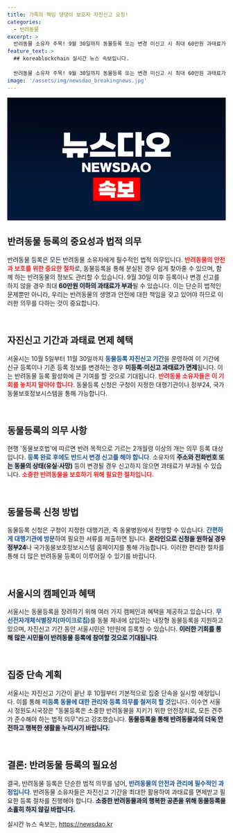 ```yaml
---
title: 가족의 책임 댕댕이 보호자 자진신고 요청!
categories:
  - 반려동물
excerpt: >
  반려동물 소유자 주목! 9월 30일까지 동물등록 또는 변경 미신고 시 최대 60만원 과태료가 부과됩니다. 이번 자진신고 기간 동안에는 과태료 면제 기회가 있으니 절대 놓치지 마세요!
feature_text: >
  ## koreablockchain 실시간 뉴스 속보입니다.

  반려동물 소유자 주목! 9월 30일까지 동물등록 또는 변경 미신고 시 최대 60만원 과태료가 부과됩니다. 이번 자진신고 기간 동안에는 과태료 면제 기회가 있으니 절대 놓치지 마세요!
image: '/assets/img/newsdao_breakingnews.jpg'
---
```


<p><img src="/assets/img/newsdao_breakingnews.jpg" alt="koreablockchain 속보" /></p>

<h2 data-ke-size="size26">반려동물 등록의 중요성과 법적 의무</h2>

<p data-ke-size="size16">반려동물 등록은 모든 반려동물 소유자에게 필수적인 법적 의무입니다. <b><span style="color: #ee2323;">반려동물의 안전과 보호를 위한 중요한 절차</span></b>로, 동물등록을 통해 분실된 경우 쉽게 찾아줄 수 있으며, 함께 하는 반려동물의 정보도 관리할 수 있습니다. 9월 30일 이후 등록이나 변경 신고를 하지 않을 경우 최대 <b><span style="background-color: #21538527;">60만원 이하의 과태료가 부과</span></b>될 수 있습니다. 이는 단순히 법적인 문제뿐만 아니라, 우리는 반려동물의 생명과 안전에 대한 책임을 갖고 있어야 하므로 이러한 의무를 다하는 것이 중요합니다.</p>

<p data-ke-size="size16">&nbsp;</p>

<h2 data-ke-size="size26">자진신고 기간과 과태료 면제 혜택</h2>

<p data-ke-size="size16">서울시는 10월 5일부터 11월 30일까지 <b><span style="color: #1a5490;">동물등록 자진신고 기간</span></b>을 운영하여 이 기간에 신규 등록이나 기존 등록 정보를 변경하는 경우 <b><span style="background-color: #21538527;">미등록·미신고 과태료가 면제</span></b>됩니다. 이는 반려동물 등록 활성화에 큰 기여를 할 것으로 기대됩니다. <b><span style="color: #ee2323;">반려동물 소유자들은 이 기회를 놓치지 말아야 합니다</span></b>. 동물등록 신청은 구청이 지정한 대행기관이나 정부24, 국가동물보호정보시스템을 통해 가능합니다.</p>

<p data-ke-size="size16">&nbsp;</p>

<h2 data-ke-size="size26">동물등록의 의무 사항</h2>

<p data-ke-size="size16">현행 '동물보호법'에 따르면 반려 목적으로 기르는 2개월령 이상의 개는 의무 등록 대상입니다. <b><span style="color: #1a5490;">등록 완료 후에도 반드시 변경 신고를 해야 합니다</span></b>. 소유자의 <b><span style="background-color: #21538527;">주소와 전화번호 또는 동물의 상태(유실·사망)</span></b> 등이 변경될 경우 신고하지 않으면 과태료가 부과될 수 있습니다. <b><span style="color: #ee2323;">소중한 반려동물을 보호하기 위해 필요한 절차입니다.</span></b></p>

<p data-ke-size="size16">&nbsp;</p>

<h2 data-ke-size="size26">동물등록 신청 방법</h2>

<p data-ke-size="size16">동물등록 신청은 구청이 지정한 대행기관, 즉 동물병원에서 진행할 수 있습니다. <b><span style="color: #1a5490;">간편하게 대행기관에 방문</span></b>하여 필요한 서류를 제출하면 됩니다. <b><span style="background-color: #21538527;">온라인으로 신청을 원하실 경우 정부24</span></b>나 국가동물보호정보시스템 홈페이지를 통해 가능합니다. 이러한 편리한 절차를 통해 더 많은 반려동물 등록이 이루어질 수 있기를 바랍니다.</p>

<p data-ke-size="size16">&nbsp;</p>

<h2 data-ke-size="size26">서울시의 캠페인과 혜택</h2>

<p data-ke-size="size16">서울시는 동물등록을 장려하기 위해 여러 가지 캠페인과 혜택을 제공하고 있습니다. <b><span style="color: #1a5490;">무선전자개체식별장치(마이크로칩)</span></b>를 동물 체내에 삽입하는 내장형 동물등록을 지원하고 있으며, 자진신고 기간 동안 서울시민은 1만원에 등록할 수 있습니다. <b><span style="background-color: #21538527;">이러한 기회를 통해 많은 시민들이 반려동물 등록에 참여할 것으로 기대됩니다</span></b>.</p>

<p data-ke-size="size16">&nbsp;</p>

<h2 data-ke-size="size26">집중 단속 계획</h2>

<p data-ke-size="size16">서울시는 자진신고 기간이 끝난 후 10월부터 기본적으로 집중 단속을 실시할 예정입니다. 이를 통해 <b><span style="color: #1a5490;">미등록 동물에 대한 관리와 등록 의무를 철저히 할 것</span></b>입니다. 이수연 서울시 정원도시국장은 "동물등록은 소중한 반려동물을 지키기 위한 안전장치로, 모든 견주가 준수해야 하는 법적 의무"라고 강조했습니다. <b><span style="background-color: #21538527;">동물등록을 통해 반려동물과의 더욱 안전하고 행복한 생활을 누리시기 바랍니다.</span></b></p>

<p data-ke-size="size16">&nbsp;</p>

<h2 data-ke-size="size26">결론: 반려동물 등록의 필요성</h2>

<p data-ke-size="size16">결국, 반려동물 등록은 단순한 법적 의무를 넘어, <b><span style="color: #1a5490;">반려동물의 안전과 관리에 필수적인 과정입니다</span></b>. 반려동물 소유자들은 자진신고 기간을 최대한 활용하여 과태료를 면제받고 필요한 등록 절차를 진행해야 합니다. <b><span style="background-color: #21538527;">소중한 반려동물과의 행복한 공존을 위해 동물등록을 소홀히 하지 않길 바랍니다.</span></b></p>
실시간 뉴스 속보는, <a href="https://newsdao.kr" rel="dofollow">https://newsdao.kr</a>


